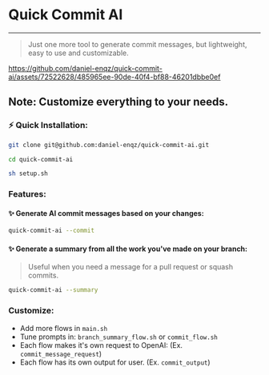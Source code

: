 # Quick Commit AI
---
> Just one more tool to generate commit messages, but lightweight, easy to use and customizable.



https://github.com/daniel-enqz/quick-commit-ai/assets/72522628/485965ee-90de-40f4-bf88-46201dbbe0ef




## Note: Customize everything to your needs.

### ⚡️ Quick Installation:

```bash
git clone git@github.com:daniel-enqz/quick-commit-ai.git
```

```bash
cd quick-commit-ai
```

```bash
sh setup.sh
```

### Features:

#### ✨ Generate AI commit messages based on your changes:

```bash
quick-commit-ai --commit
```

#### ✨ Generate a summary from all the work you've made on your branch:
> Useful when you need a message for a pull request or squash commits.

```bash
quick-commit-ai --summary
```

### Customize:
- Add more flows in `main.sh`
- Tune prompts in: `branch_summary_flow.sh` or `commit_flow.sh`
- Each flow makes it's own request to OpenAI: (Ex. `commit_message_request`)
- Each flow has its own output for user. (Ex. `commit_output`)

